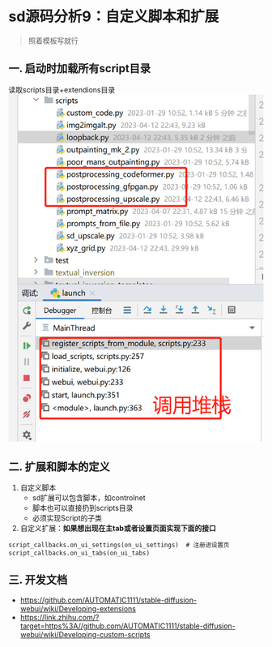 # sd源码分析9：自定义脚本和扩展
> 照着模板写就行

## 一. 启动时加载所有script目录
读取scripts目录+extendions目录
![](.images/d733cdfd.png)

## 二. 扩展和脚本的定义
1. 自定义脚本
   - sd扩展可以包含脚本，如controlnet
   - 脚本也可以直接扔到scripts目录
   - 必须实现Script的子类
2. 自定义扩展：**如果想出现在主tab或者设置页面实现下面的接口**
```
script_callbacks.on_ui_settings(on_ui_settings)  # 注册进设置页
script_callbacks.on_ui_tabs(on_ui_tabs)
```

## 三. 开发文档
- https://github.com/AUTOMATIC1111/stable-diffusion-webui/wiki/Developing-extensions
- https://link.zhihu.com/?target=https%3A//github.com/AUTOMATIC1111/stable-diffusion-webui/wiki/Developing-custom-scripts
